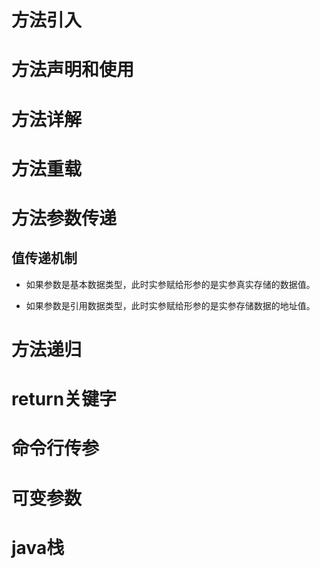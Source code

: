 # 方法引入





# 方法声明和使用





# 方法详解





# 方法重载





# 方法参数传递

## 值传递机制

* 如果参数是基本数据类型，此时实参赋给形参的是实参真实存储的数据值。

* 如果参数是引用数据类型，此时实参赋给形参的是实参存储数据的地址值。





# 方法递归





# return关键字





# 命令行传参





# 可变参数





# java栈

